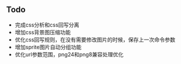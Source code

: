 ## Todo

- 完成css分析和css回写分离
- 增加css背景图压缩功能
- 优化css回写规则，在没有需要修改图片的时候，保存上一次命令参数
- 增加sprite图片自动分组功能
- 优化url参数范围，png24和png8兼容处理优化
